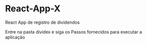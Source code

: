 # React-App-X
React App de registro de dividendos

Entre na pasta dividex e siga os Passos fornecidos para executar a aplicação
